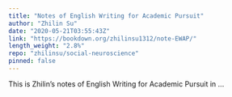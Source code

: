 ```yaml
---
title: "Notes of English Writing for Academic Pursuit"
author: "Zhilin Su"
date: "2020-05-21T03:55:43Z"
link: "https://bookdown.org/zhilinsu1312/note-EWAP/"
length_weight: "2.8%"
repo: "zhilinsu/social-neuroscience"
pinned: false
---
```


This is Zhilin’s notes of English Writing for Academic Pursuit in ...
